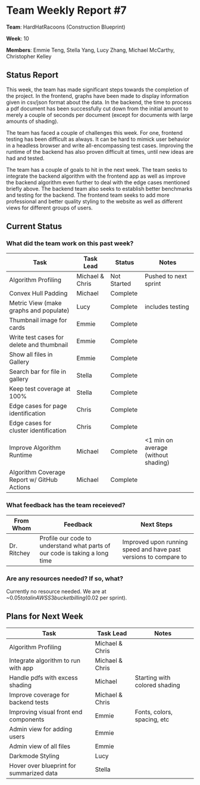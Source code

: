 # Team Weekly Report #7

**Team**: HardHatRacoons (Construction Blueprint)

**Week**: 10

**Members**: Emmie Teng, Stella Yang, Lucy Zhang, Michael McCarthy, Christopher Kelley

## Status Report

This week, the team has made significant steps towards the completion of the project. In the frontend, graphs have been made to display information given in csv/json format about the data. In the backend, the time to process a pdf document has been successfully cut down from the initial amount to merely a couple of seconds per document (except for documents with large amounts of shading).

The team has faced a couple of challenges this week. For one, frontend testing has been difficult as always. It can be hard to mimick user behavior in a headless browser and write all-encompassing test cases. Improving the runtime of the backend has also proven difficult at times, until new ideas are had and tested.

The team has a couple of goals to hit in the next week. The team seeks to integrate the backend algorithm with the frontend app as well as improve the backend algorithm even further to deal with the edge cases mentioned briefly above. The backend team also seeks to establish better benchmarks and testing for the backend. The frontend team seeks to add more professional and better quality styling to the website as well as different views for different groups of users.

## Current Status

### What did the team work on this past week?

| Task                                        | Task Lead       | Status      | Notes                               |
| ------------------------------------------- | --------------- | ----------- | ----------------------------------- |
| Algorithm Profiling                         | Michael & Chris | Not Started | Pushed to next sprint               |
| Convex Hull Padding                         | Michael         | Complete    |                                     |
| Metric View (make graphs and populate)      | Lucy            | Complete    | includes testing                    |
| Thumbnail image for cards                   | Emmie           | Complete    |                                     |
| Write test cases for delete and thumbnail   | Emmie           | Complete    |                                     |
| Show all files in Gallery                   | Emmie           | Complete    |                                     |
| Search bar for file in gallery              | Stella          | Complete    |                                     |
| Keep test coverage at 100%                  | Stella          | Complete    |                                     |
| Edge cases for page identification          | Chris           | Complete    |                                     |
| Edge cases for cluster identification       | Chris           | Complete    |                                     |
| Improve Algorithm Runtime                   | Michael         | Complete    | <1 min on average (without shading) |
| Algorithm Coverage Report w/ GitHub Actions | Michael         | Complete    |                                     |

### What feedback has the team receieved?

| From Whom   | Feedback                                                                    | Next Steps                                                       |
| ----------- | --------------------------------------------------------------------------- | ---------------------------------------------------------------- |
| Dr. Ritchey | Profile our code to understand what parts of our code is taking a long time | Improved upon running speed and have past versions to compare to |

### Are any resources needed? If so, what?

Currently no resource needed. We are at \~$0.05 total in AWS S3 bucket billing ($0.02 per sprint).

## Plans for Next Week

| Task                                     | Task Lead       | Notes                         |
| ---------------------------------------- | --------------- | ----------------------------- |
| Algorithm Profiling                      | Michael & Chris |                               |
| Integrate algorithm to run with app      | Michael & Chris |                               |
| Handle pdfs with excess shading          | Michael         | Starting with colored shading |
| Improve coverage for backend tests       | Michael & Chris |                               |
| Improving visual front end components    | Emmie           | Fonts, colors, spacing, etc   |
| Admin view for adding users              | Emmie           |                               |
| Admin view of all files                  | Emmie           |                               |
| Darkmode Styling                         | Lucy            |                               |
| Hover over blueprint for summarized data | Stella          |                               |
